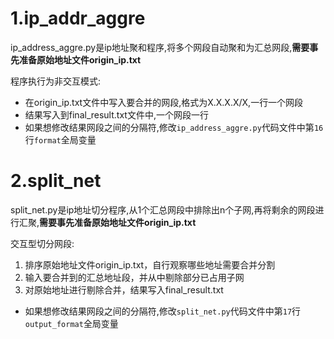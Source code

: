 # 1.ip_addr_aggre
ip_address_aggre.py是ip地址聚和程序,将多个网段自动聚和为汇总网段,**需要事先准备原始地址文件origin_ip.txt**

程序执行为非交互模式:
- 在origin_ip.txt文件中写入要合并的网段,格式为X.X.X.X/X,一行一个网段
- 结果写入到final_result.txt文件中,一个网段一行
- 如果想修改结果网段之间的分隔符,修改`ip_address_aggre.py`代码文件中第`16`行`format`全局变量

# 2.split_net
split_net.py是ip地址切分程序,从1个汇总网段中排除出n个子网,再将剩余的网段进行汇聚,**需要事先准备原始地址文件origin_ip.txt**

交互型切分网段:
1. 排序原始地址文件origin_ip.txt，自行观察哪些地址需要合并分割
2. 输入要合并到的汇总地址段，并从中剔除部分已占用子网
3. 对原始地址进行剔除合并，结果写入final_result.txt
  - 如果想修改结果网段之间的分隔符,修改`split_net.py`代码文件中第`17`行`output_format`全局变量